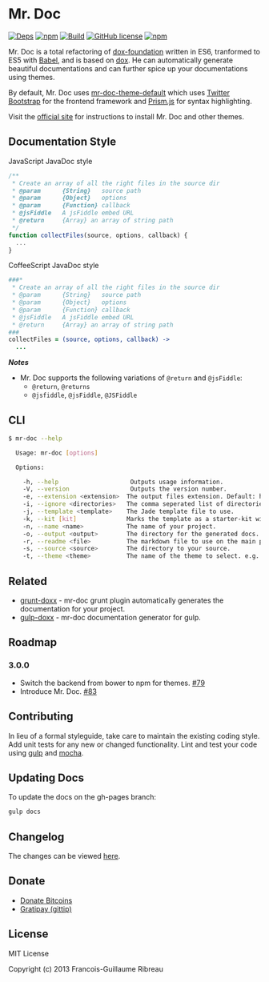 # Mr. Doc 

[![Deps](https://david-dm.org/mr-doc/mr-doc.svg)](https://david-dm.org/mr-doc/mr-doc) 
[![npm](https://img.shields.io/npm/v/mr-doc.svg)](https://www.npmjs.com/package/mr-doc)
[![Build](https://travis-ci.org/mr-doc/mr-doc.svg)](https://travis-ci.org/mr-doc/mr-doc)
[![GitHub license](https://img.shields.io/badge/license-MIT-blue.svg)](https://raw.githubusercontent.com/mr-doc/mr-doc/master/LICENSE.md)
[![npm](https://img.shields.io/npm/dt/mr-doc.svg)](https://www.npmjs.com/package/mr-doc)

Mr. Doc is a total refactoring of [dox-foundation](https://github.com/punkave/dox-foundation/)  written in ES6, tranformed to ES5 with [Babel](https://babeljs.io/), and is based on [dox](https://github.com/visionmedia/dox). He can automatically generate beautiful documentations and can further spice up your documentations using themes.

By default, Mr. Doc uses [mr-doc-theme-default](https://www.github.com/mr-doc/mr-doc-theme-default) which uses 
[Twitter Bootstrap](https://twitter.github.com/bootstrap/) for the frontend framework and [Prism.js](http://prismjs.com/)
for syntax highlighting.

Visit the [official site](https://mr-doc.github.io/) for instructions to install Mr. Doc and other themes.


## Documentation Style

JavaScript JavaDoc style

```javascript
/**
 * Create an array of all the right files in the source dir
 * @param      {String}   source path
 * @param      {Object}   options
 * @param      {Function} callback
 * @jsFiddle   A jsFiddle embed URL
 * @return     {Array} an array of string path
 */
function collectFiles(source, options, callback) {
  ...
}

```

CoffeeScript JavaDoc style

```coffeescript
###*
 * Create an array of all the right files in the source dir
 * @param      {String}   source path
 * @param      {Object}   options
 * @param      {Function} callback
 * @jsFiddle   A jsFiddle embed URL
 * @return     {Array} an array of string path
###
collectFiles = (source, options, callback) ->
  ...

```

***Notes***

* Mr. Doc supports the following variations of `@return` and `@jsFiddle`:
  * `@return`, `@returns`
  * `@jsfiddle`, `@jsFiddle`, `@JSFiddle`


## CLI
```bash
$ mr-doc --help

  Usage: mr-doc [options]

  Options:

    -h, --help                    Outputs usage information.
    -V, --version                 Outputs the version number.
    -e, --extension <extension>  The output files extension. Default: html
    -i, --ignore <directories>   The comma seperated list of directories to ignore. Default: test,public,static,view,views,template,templates
    -j, --template <template>    The Jade template file to use.
    -k, --kit [kit]              Marks the template as a starter-kit with a 'yes' or 'no' (optional).
    -n, --name <name>            The name of your project.
    -o, --output <output>        The directory for the generated docs. Default: <CWD>/docs
    -r, --readme <file>          The markdown file to use on the main page of the documentations. Checks the current directory for a package.json or README.md by default
    -s, --source <source>        The directory to your source.
    -t, --theme <theme>          The name of the theme to select. e.g. mr-doc-theme-cayman or cayman.
```

## Related

* [grunt-doxx](https://github.com/evertton/grunt-doxx) - mr-doc grunt plugin automatically generates the documentation for your project.
* [gulp-doxx](https://github.com/filipovskii/gulp-doxx) - mr-doc documentation generator for gulp.

## Roadmap

### 3.0.0

* Switch the backend from bower to npm for themes. [#79](https://github.com/mr-doc/mr-doc/issues/79)
* Introduce Mr. Doc. [#83](https://github.com/mr-doc/mr-doc/issues/83)

## Contributing

In lieu of a formal styleguide, take care to maintain the existing coding style. Add unit tests for any new or changed functionality. Lint and test your code using [gulp](https://github.com/gulpjs/gulp) and [mocha](https://github.com/mochajs/mocha).

## Updating Docs

To update the docs on the gh-pages branch:

```bash
gulp docs
```

## Changelog

The changes can be viewed [here](/CHANGELOG.md).

## Donate

* [Donate Bitcoins](https://coinbase.com/checkouts/fc3041b9d8116e0b98e7d243c4727a30)
* [Gratipay (gittip)](https://gratipay.com/FGRibreau/)

## License

MIT License

Copyright (c) 2013 Francois-Guillaume Ribreau
